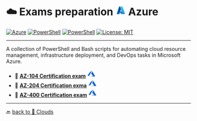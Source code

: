 # ☁️ Exams preparation <img src="../../Assets/icons8-azure-48.svg" width="28" alt="Azure"> Azure

[![Azure](https://custom-icon-badges.demolab.com/badge/Azure-Microsoft-0078D6?style=flat&logo=microsoftazure&logoColor=white)](https://learn.microsoft.com/azure)
[![PowerShell](https://custom-icon-badges.demolab.com/badge/.-Microsoft-blue.svg?style=flat&logo=powershell-core-eyecatch32&logoColor=white)](https://learn.microsoft.com/en-us/powershell/scripting/install/installing-powershell-on-windows?view=powershell-7.5)
[![PowerShell](https://img.shields.io/badge/PowerShell-5.1%2B-blue?logo=powershell)](https://docs.microsoft.com/en-us/powershell/)
[![License: MIT](https://img.shields.io/badge/License-MIT-green.svg)](https://opensource.org/licenses/MIT)

---

A collection of PowerShell and Bash scripts for automating cloud resource management, infrastructure deployment, and DevOps tasks in Microsoft Azure.

- 📂 [**AZ-104 Certification exam**](./AZ-104/) <img src="../../Assets/icons8-azure-48s.svg/" width="23" alt="Azure">
- 📂 [**AZ-204 Certification exma**](./AZ-204/) <img src="../../Assets/icons8-azure-48s.svg/" width="23" alt="Azure">
- 📂 [**AZ-400 Certification exam**](./AZ-400/) <img src="../../Assets/icons8-azure-48s.svg/" width="23" alt="Azure">

---

🔙 [back to 📂 Clouds](../)
